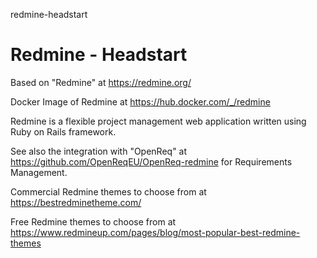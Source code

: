 redmine-headstart
# Redmine - Headstart

Based on "Redmine" at https://redmine.org/

Docker Image of Redmine at https://hub.docker.com/_/redmine

Redmine is a flexible project management web application written using Ruby on Rails framework.

See also the integration with "OpenReq" at https://github.com/OpenReqEU/OpenReq-redmine for Requirements Management.

Commercial Redmine themes to choose from at https://bestredminetheme.com/

Free Redmine themes to choose from at https://www.redmineup.com/pages/blog/most-popular-best-redmine-themes

